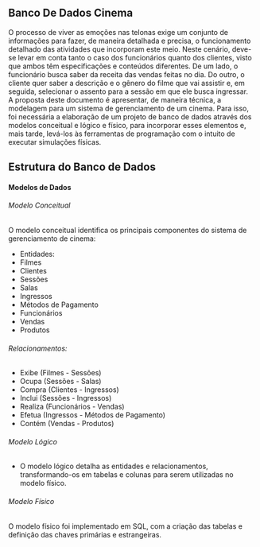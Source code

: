 ## Banco De Dados Cinema


O processo de viver as emoções nas telonas exige um conjunto de informações para fazer, de maneira detalhada e precisa, o funcionamento detalhado das atividades que incorporam este meio. Neste cenário, deve-se levar em conta tanto o caso dos funcionários quanto dos clientes, visto que ambos têm especificações e conteúdos diferentes. De um lado, o funcionário busca saber da receita das vendas feitas no dia.  Do outro, o cliente quer saber a descrição e o gênero do filme que vai assistir e, em seguida, selecionar o assento para a sessão em que ele busca ingressar.  
A proposta deste documento é apresentar, de maneira técnica, a modelagem para um sistema de gerenciamento de um cinema. Para isso, foi necessária a elaboração de um projeto de banco de dados através dos modelos conceitual e lógico e físico, para incorporar esses elementos e, mais tarde, levá-los às ferramentas de programação com o intuito de executar simulações físicas.


## Estrutura do Banco de Dados
#### Modelos de Dados
###### Modelo Conceitual
O modelo conceitual identifica os principais componentes do sistema de gerenciamento de cinema:
-	Entidades:
-	Filmes
-	Clientes
-	Sessões
-	Salas
-	Ingressos
-	Métodos de Pagamento
-	Funcionários
-	Vendas
-	Produtos
###### Relacionamentos:
-	Exibe (Filmes - Sessões)
-	Ocupa (Sessões - Salas)
-	Compra (Clientes - Ingressos)
-	Inclui (Sessões - Ingressos)
-	Realiza (Funcionários - Vendas)
-	Efetua (Ingressos - Métodos de Pagamento)
-	Contém (Vendas - Produtos)
###### Modelo Lógico
- O modelo lógico detalha as entidades e relacionamentos, transformando-os em tabelas e colunas para serem utilizadas no modelo físico.
###### Modelo Físico

O modelo físico foi implementado em SQL, com a criação das tabelas e definição das chaves primárias e estrangeiras.
